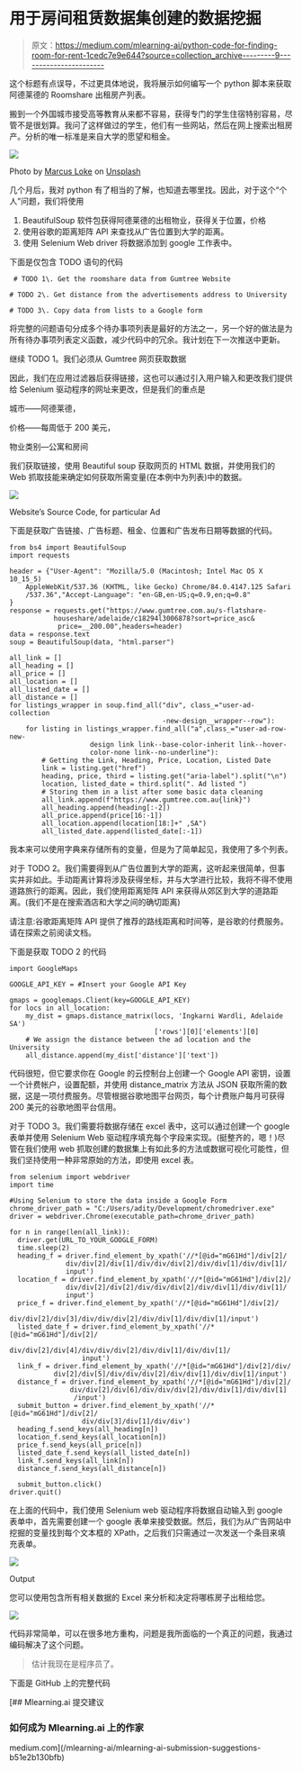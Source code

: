 # 用于房间租赁数据集创建的数据挖掘

> 原文：<https://medium.com/mlearning-ai/python-code-for-finding-room-for-rent-1cedc7e9e644?source=collection_archive---------9----------------------->

这个标题有点误导，不过更具体地说，我将展示如何编写一个 python 脚本来获取阿德莱德的 Roomshare 出租房产列表。

搬到一个外国城市接受高等教育从来都不容易，获得专门的学生住宿特别容易，尽管不是很划算。我问了这样做过的学生，他们有一些网站，然后在网上搜索出租房产。分析的唯一标准是来自大学的愿望和租金。

![](img/797d0325978fa97c20352a3acd28852b.png)

Photo by [Marcus Loke](https://unsplash.com/@marcusloke?utm_source=medium&utm_medium=referral) on [Unsplash](https://unsplash.com?utm_source=medium&utm_medium=referral)

几个月后，我对 python 有了相当的了解，也知道去哪里找。因此，对于这个“个人”问题，我们将使用

1.  BeautifulSoup 软件包获得阿德莱德的出租物业，获得关于位置，价格
2.  使用谷歌的距离矩阵 API 来查找从广告位置到大学的距离。
3.  使用 Selenium Web driver 将数据添加到 google 工作表中。

下面是仅包含 TODO 语句的代码

```
 # TODO 1\. Get the roomshare data from Gumtree Website

# TODO 2\. Get distance from the advertisements address to University

# TODO 3\. Copy data from lists to a Google form 
```

将完整的问题语句分成多个待办事项列表是最好的方法之一，另一个好的做法是为所有待办事项列表定义函数，减少代码中的冗余。我计划在下一次推送中更新。

继续 TODO 1。我们必须从 Gumtree 网页获取数据

因此，我们在应用过滤器后获得链接，这也可以通过引入用户输入和更改我们提供给 Selenium 驱动程序的网址来更改，但是我们的重点是

城市——阿德莱德，

价格——每周低于 200 美元，

物业类别—公寓和房间

我们获取链接，使用 Beautiful soup 获取网页的 HTML 数据，并使用我们的 Web 抓取技能来确定如何获取所需变量(在本例中为列表)中的数据。

![](img/1b10a41e2b7eb9d4f83cb5088bafd26e.png)

Website’s Source Code, for particular Ad

下面是获取广告链接、广告标题、租金、位置和广告发布日期等数据的代码。

```
from bs4 import BeautifulSoup
import requests

header = {"User-Agent": "Mozilla/5.0 (Macintosh; Intel Mac OS X 10_15_5)
    AppleWebKit/537.36 (KHTML, like Gecko) Chrome/84.0.4147.125 Safari
    /537.36","Accept-Language": "en-GB,en-US;q=0.9,en;q=0.8"
}
response = requests.get("https://www.gumtree.com.au/s-flatshare-
           houseshare/adelaide/c18294l3006878?sort=price_asc&
            price=__200.00",headers=header)
data = response.text
soup = BeautifulSoup(data, "html.parser")

all_link = []
all_heading = []
all_price = []
all_location = []
all_listed_date = []
all_distance = []
for listings_wrapper in soup.find_all("div", class_="user-ad-collection
                                      -new-design__wrapper--row"):
    for listing in listings_wrapper.find_all("a",class_="user-ad-row-new-
                    design link link--base-color-inherit link--hover-
                    color-none link--no-underline"):
        # Getting the Link, Heading, Price, Location, Listed Date 
        link = listing.get("href")
        heading, price, third = listing.get("aria-label").split("\n")
        location, listed_date = third.split(". Ad listed ")
        # Storing them in a list after some basic data cleaning
        all_link.append(f"https://www.gumtree.com.au{link}")
        all_heading.append(heading[:-2])
        all_price.append(price[16:-1])
        all_location.append(location[18:]+" ,SA")
        all_listed_date.append(listed_date[:-1])
```

我本来可以使用字典来存储所有的变量，但是为了简单起见，我使用了多个列表。

对于 TODO 2。我们需要得到从广告位置到大学的距离，这听起来很简单，但事实并非如此。手动距离计算将涉及获得坐标，并与大学进行比较，我将不得不使用道路旅行的距离。因此，我们使用距离矩阵 API 来获得从郊区到大学的道路距离。(我们不是在搜索酒店和大学之间的确切距离)

请注意:谷歌距离矩阵 API 提供了推荐的路线距离和时间等，是谷歌的付费服务。请在探索之前阅读文档。

下面是获取 TODO 2 的代码

```
import GoogleMaps

GOOGLE_API_KEY = #Insert your Google API Key 

gmaps = googlemaps.Client(key=GOOGLE_API_KEY)
for locs in all_location:
    my_dist = gmaps.distance_matrix(locs, 'Ingkarni Wardli, Adelaide SA')
                                    ['rows'][0]['elements'][0]
    # We assign the distance between the ad location and the University
    all_distance.append(my_dist['distance']['text'])
```

代码很短，但它要求你在 Google 的云控制台上创建一个 Google API 密钥，设置一个计费帐户，设置配额，并使用 distance_matrix 方法从 JSON 获取所需的数据，这是一项付费服务。尽管根据谷歌地图平台网页，每个计费账户每月可获得 200 美元的谷歌地图平台信用。

对于 TODO 3。我们需要将数据存储在 excel 表中，这可以通过创建一个 google 表单并使用 Selenium Web 驱动程序填充每个字段来实现。(挺整齐的，嗯！)尽管在我们使用 web 抓取创建的数据集上有如此多的方法或数据可视化可能性，但我们坚持使用一种非常原始的方法，即使用 excel 表。

```
from selenium import webdriver
import time

#Using Selenium to store the data inside a Google Form
chrome_driver_path = "C:/Users/adity/Development/chromedriver.exe"  
driver = webdriver.Chrome(executable_path=chrome_driver_path)

for n in range(len(all_link)):
  driver.get(URL_TO_YOUR_GOOGLE_FORM)
  time.sleep(2)
  heading_f = driver.find_element_by_xpath('//*[@id="mG61Hd"]/div[2]/
              div/div[2]/div[1]/div/div/div[2]/div/div[1]/div/div[1]/
              input')
  location_f = driver.find_element_by_xpath('//*[@id="mG61Hd"]/div[2]/
              div/div[2]/div[2]/div/div/div[2]/div/div[1]/div/div[1]/
              input')
  price_f = driver.find_element_by_xpath('//*[@id="mG61Hd"]/div[2]/
            div/div[2]/div[3]/div/div/div[2]/div/div[1]/div/div[1]/input')
  listed_date_f = driver.find_element_by_xpath('//*[@id="mG61Hd"]/div[2]/
                  div/div[2]/div[4]/div/div/div[2]/div/div[1]/div/div[1]/
                  input')
  link_f = driver.find_element_by_xpath('//*[@id="mG61Hd"]/div[2]/div/
           div[2]/div[5]/div/div/div[2]/div/div[1]/div/div[1]/input')
  distance_f = driver.find_element_by_xpath('//*[@id="mG61Hd"]/div[2]/
               div/div[2]/div[6]/div/div/div[2]/div/div[1]/div/div[1]
                /input')
  submit_button = driver.find_element_by_xpath('//*[@id="mG61Hd"]/div[2]/
                  div/div[3]/div[1]/div/div')
  heading_f.send_keys(all_heading[n])
  location_f.send_keys(all_location[n])
  price_f.send_keys(all_price[n])
  listed_date_f.send_keys(all_listed_date[n])
  link_f.send_keys(all_link[n])
  distance_f.send_keys(all_distance[n])

  submit_button.click()
driver.quit()
```

在上面的代码中，我们使用 Selenium web 驱动程序将数据自动输入到 google 表单中，首先需要创建一个 google 表单来接受数据。然后，我们为从广告网站中挖掘的变量找到每个文本框的 XPath，之后我们只需通过一次发送一个条目来填充表单。

![](img/35784e0117eeff517552880e71fd9e92.png)

Output

您可以使用包含所有相关数据的 Excel 来分析和决定将哪栋房子出租给您。

![](img/652e401396b54247164fd3ed5d358e88.png)

代码非常简单，可以在很多地方重构，问题是我所面临的一个真正的问题，我通过编码解决了这个问题。

> 估计我现在是程序员了。

下面是 GitHub 上的完整代码

[](/mlearning-ai/mlearning-ai-submission-suggestions-b51e2b130bfb) [## Mlearning.ai 提交建议

### 如何成为 Mlearning.ai 上的作家

medium.com](/mlearning-ai/mlearning-ai-submission-suggestions-b51e2b130bfb)